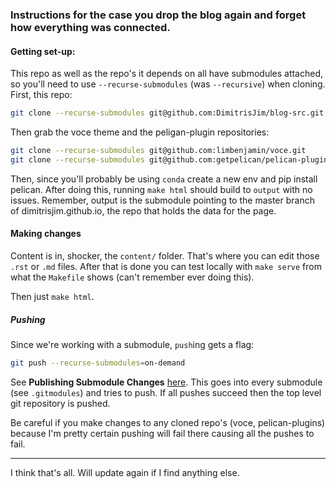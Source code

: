 ### Instructions for the case you drop the blog again and forget how everything was connected.

#### Getting set-up:

This repo as well as the repo's it depends on all have submodules attached, so you'll need to use `--recurse-submodules` (was `--recursive`) when cloning. First, this repo:

```bash
git clone --recurse-submodules git@github.com:DimitrisJim/blog-src.git
```
Then grab the voce theme and the peligan-plugin repositories:
```bash
git clone --recurse-submodules git@github.com:limbenjamin/voce.git
git clone --recurse-submodules git@github.com:getpelican/pelican-plugins
```

Then, since you'll probably be using `conda` create a new env and pip install
pelican. After doing this, running `make html` should build to `output` with no
issues. Remember, output is the submodule pointing to the master branch of
dimitrisjim.github.io, the repo that holds the data for the page.

#### Making changes

Content is in, shocker, the `content/` folder. That's where you can edit those
`.rst` or `.md` files. After that is done you can test locally with `make serve`
from what the `Makefile` shows (can't remember ever doing this).

Then just `make html`.

##### Pushing

Since we're working with a submodule, `push`ing gets a flag:

```bash
git push --recurse-submodules=on-demand
```
See **Publishing Submodule Changes** [here][1]. This goes into every submodule
(see `.gitmodules`) and tries to push. If all pushes succeed then the top
level git repository is pushed.

Be careful if you make changes to any cloned repo's (voce, pelican-plugins)
because I'm pretty certain pushing will fail there causing all the pushes to
fail.

---

I think that's all. Will update again if I find anything else.

[1]: https://git-scm.com/book/en/v2/Git-Tools-Submodules
